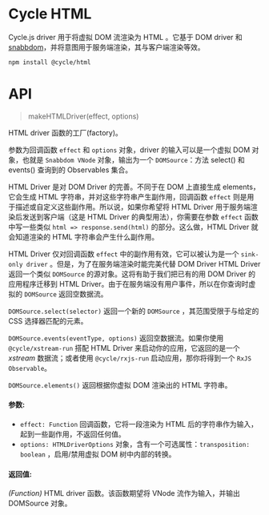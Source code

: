 # Cycle HTML

Cycle.js driver 用于将虚拟 DOM 流渲染为 HTML 。它基于 DOM driver 和 [snabbdom](https://github.com/paldepind/snabbdom/)，并将意图用于服务端渲染，其与客户端渲染等效。

```
npm install @cycle/html
```

# API

> makeHTMLDriver(effect, options)

HTML driver 函数的工厂(factory)。

参数为回调函数 `effect` 和 `options` 对象，driver 的输入可以是一个虚拟 DOM 对象，也就是 `Snabbdom VNode` 对象，输出为一个 `DOMSource`：方法 select() 和 events() 查询到的 Observables 集合。

HTML Driver 是对 DOM Driver 的完善。不同于在 DOM 上直接生成 elements，它会生成 HTML 字符串，并对这些字符串产生副作用，回调函数 `effect` 则是用于描述或自定义这些副作用。所以说，如果你希望将 HTML Driver 用于服务端渲染后发送到客户端（这是 HTML Driver 的典型用法），你需要在参数 `effect` 函数中写一些类似 `html => response.send(html)` 的部分。这么做，HTML Driver 就会知道渲染的 HTML 字符串会产生什么副作用。

HTML Driver 仅对回调函数 `effect` 中的副作用有效，它可以被认为是一个 `sink-only driver` 。但是，为了在服务端渲染时能完美代替 DOM Driver HTML Driver 返回一个类似 `DOMSource` 的源对象。这将有助于我们把已有的用 DOM Driver 的应用程序迁移到 HTML Driver。由于在服务端没有用户事件，所以在你查询时虚拟的 `DOMSource` 返回空数据流。

`DOMSource.select(selector)` 返回一个新的 `DOMSource` ，其范围受限于与给定的 CSS 选择器匹配的元素。

`DOMSource.events(eventType, options)` 返回空数据流。如果你使用 `@cycle/xstream-run` 搭配 HTML Driver 来启动你的应用，它返回的是一个 *xstream* 数据流；或者使用 `@cycle/rxjs-run` 启动应用，那你将得到一个 `RxJS Observable`。

`DOMSource.elements()` 返回根据你虚拟 DOM 渲染出的 HTML 字符串。

#### 参数:

- `effect: Function` 回调函数，它将一段渲染为 HTML 后的字符串作为输入，起到一些副作用，不返回任何值。
- `options: HTMLDriverOptions` 对象，含有一个可选属性：`transposition: boolean` ，启用/禁用虚拟 DOM 树中内部的转换。

#### 返回值:

*(Function)* HTML driver 函数。该函数期望将 VNode 流作为输入，并输出 DOMSource 对象。